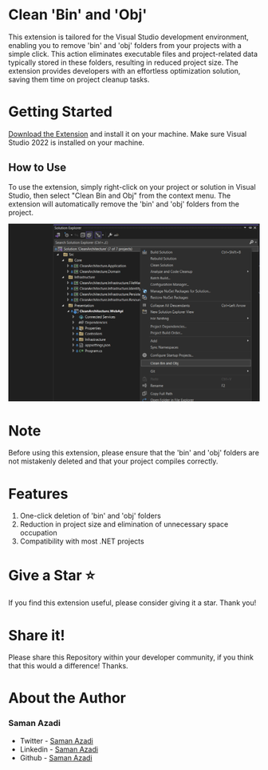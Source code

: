 # Clean 'Bin' and 'Obj'

This extension is tailored for the Visual Studio development environment, enabling you to remove 'bin' and 'obj' folders from your projects with a simple click. This action eliminates executable files and project-related data typically stored in these folders, resulting in reduced project size. The extension provides developers with an effortless optimization solution, saving them time on project cleanup tasks.

# Getting Started
[Download the Extension](https://marketplace.visualstudio.com/items?itemName=SamanAzadi1996.CleanBinAndObj) and install it on your machine. Make sure Visual Studio 2022 is installed on your machine.

## How to Use

To use the extension, simply right-click on your project or solution in Visual Studio, then select "Clean Bin and Obj" from the context menu. The extension will automatically remove the 'bin' and 'obj' folders from the project.

[![](./Documents/Images/menu.png)](#)

# Note
Before using this extension, please ensure that the 'bin' and 'obj' folders are not mistakenly deleted and that your project compiles correctly.

# Features
1. One-click deletion of 'bin' and 'obj' folders
2. Reduction in project size and elimination of unnecessary space occupation
3. Compatibility with most .NET projects


# Give a Star ⭐️

If you find this extension useful, please consider giving it a star. Thank you!

# Share it!

Please share this Repository within your developer community, if you think that this would a difference! Thanks.

# About the Author

### Saman Azadi
- Twitter - [Saman Azadi](https://twitter.com/intent/follow?screen_name=saman_azadi_)
- Linkedin - [Saman Azadi](https://www.linkedin.com/in/saman-azadi/)
- Github - [Saman Azadi](https://github.com/samanazadi1996)
